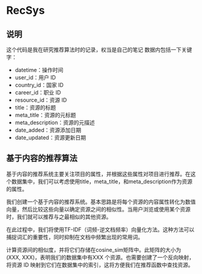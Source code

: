 # RecSys
## 说明
这个代码是我在研究推荐算法时的记录，权当是自己的笔记
数据内包括一下关键字：
- datetime：操作时间
- user_id：用户 ID
- country_id：国家 ID
- career_id：职业 ID
- resource_id：资源 ID
- title：资源的标题
- meta_title：资源的元标题
- meta_description：资源的元描述
- date_added：资源添加日期
- date_updated：资源更新日期
## 基于内容的推荐算法
基于内容的推荐系统主要关注项目的属性，并根据这些属性对项目进行推荐。在这个数据集中，我们可以考虑使用title，meta_title，和meta_description作为资源的属性。

我们创建一个基于内容的推荐系统。基本思路是将每个资源的内容属性转化为数值向量，然后比较这些向量以确定资源之间的相似性。当用户浏览或使用某个资源时，我们就可以推荐与之最相似的其他资源。

在此过程中，我们将使用TF-IDF（词频-逆文档频率）向量化方法。这种方法可以捕捉词汇的重要性，同时抑制在文档中频繁出现的常用词。

计算资源间的相似度，并将它们存储在cosine_sim矩阵中。此矩阵的大小为 (XXX, XXX)，表明我们的数据集中有XXX 个资源。也需要创建了一个反向映射，将资源 ID 映射到它们在数据集中的索引，这将方便我们在推荐函数中查找资源。